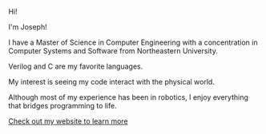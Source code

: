 Hi!

I'm Joseph!

I have a Master of Science in Computer Engineering with a concentration in Computer Systems and Software from Northeastern University.

Verilog and C are my favorite languages.

My interest is seeing my code interact with the physical world. 

Although most of my experience has been in robotics, I enjoy everything that bridges programming to life. 

[Check out my website to learn more](https://jberman.dev)

